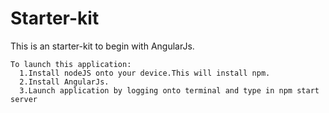 # Starter-kit
This is an starter-kit to begin with AngularJs.  

    To launch this application:
      1.Install nodeJS onto your device.This will install npm.  
      2.Install AngularJs.  
      3.Launch application by logging onto terminal and type in npm start server
